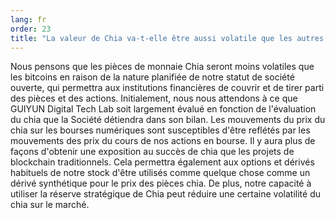 ```yaml
---
lang: fr
order: 23
title: "La valeur de Chia va-t-elle être aussi volatile que les autres crypto-monnaies?"
---
```


Nous pensons que les pièces de monnaie Chia seront moins volatiles que les bitcoins en raison de la nature planifiée de notre statut de société ouverte, qui permettra aux institutions financières de couvrir et de tirer parti des pièces et des actions. Initialement, nous nous attendons à ce que GUIYUN Digital Tech Lab soit largement évalué en fonction de l'évaluation du chia que la Société détiendra dans son bilan. Les mouvements du prix du chia sur les bourses numériques sont susceptibles d'être reflétés par les mouvements des prix du cours de nos actions en bourse. Il y aura plus de façons d'obtenir une exposition au succès de chia que les projets de blockchain traditionnels. Cela permettra également aux options et dérivés habituels de notre stock d'être utilisés comme quelque chose comme un dérivé synthétique pour le prix des pièces chia. De plus, notre capacité à utiliser la réserve stratégique de Chia peut réduire une certaine volatilité du chia sur le marché.
